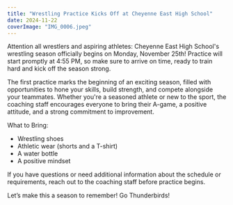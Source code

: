 ```yaml
---
title: "Wrestling Practice Kicks Off at Cheyenne East High School"
date: 2024-11-22
coverImage: "IMG_0006.jpeg"
---
```


Attention all wrestlers and aspiring athletes: Cheyenne East High School's wrestling season officially begins on Monday, November 25th! Practice will start promptly at 4:55 PM, so make sure to arrive on time, ready to train hard and kick off the season strong.

The first practice marks the beginning of an exciting season, filled with opportunities to hone your skills, build strength, and compete alongside your teammates. Whether you're a seasoned athlete or new to the sport, the coaching staff encourages everyone to bring their A-game, a positive attitude, and a strong commitment to improvement.

What to Bring:

- Wrestling shoes
- Athletic wear (shorts and a T-shirt)
- A water bottle
- A positive mindset

If you have questions or need additional information about the schedule or requirements, reach out to the coaching staff before practice begins.

Let’s make this a season to remember! Go Thunderbirds!
